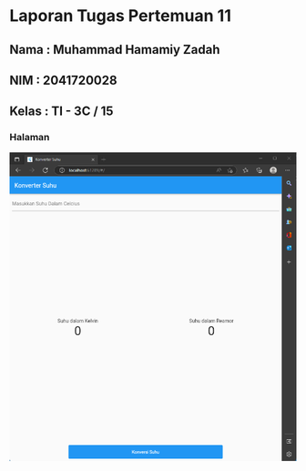 # Laporan Tugas Pertemuan 11
## Nama : Muhammad Hamamiy Zadah
## NIM  : 2041720028
## Kelas : TI - 3C / 15
### Halaman 
![Screenshot](ScreenShot/pertemuan11.png)



